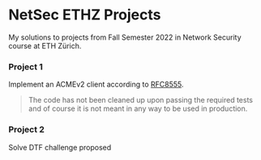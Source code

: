 # NetSec ETHZ Projects

My solutions to projects from Fall Semester 2022 in Network Security course at ETH Zürich. 

### Project 1
Implement an ACMEv2 client according to [RFC8555](https://www.rfc-editor.org/rfc/rfc8555.html). 
> The code has not been cleaned up upon passing the required tests and of course it is not meant in any way to be used in production.

### Project 2 
Solve DTF challenge proposed
